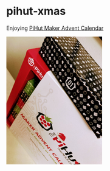 # pihut-xmas

Enjoying [PiHut Maker Advent Calendar](https://thepihut.com/pages/maker-advent-2022-guides)

<img src="advent-calendar.jpg" width="50%" height="50%">

